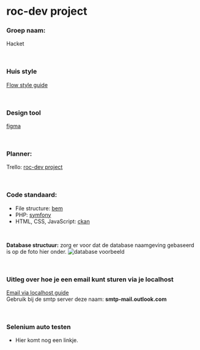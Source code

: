 # roc-dev project

### Groep naam:
Hacket

<br>

### Huis style
[Flow style guide](https://rocvf.flowstyleguide.nl/)

<br>

### Design tool
[figma](https://www.figma.com/files/project/39803788/Team-project?fuid=1027477325359059824)

<br>

### Planner:
Trello: [roc-dev project](https://trello.com/invite/b/jr9MKQZu/c60c5fdcd709f2eb7b0fdfcf2e414e0e/roc-dev-project)

<br>

### Code standaard:
- File structure:          [bem](https://en.bem.info/methodology/filestructure/)
- PHP:                     [symfony](https://symfony.com/doc/current/contributing/code/standards.html)
- HTML, CSS, JavaScript:   [ckan](https://docs.ckan.org/en/ckan-2.7.3/contributing/css.html) 

<br>

**Database structuur:** zorg er voor dat de database naamgeving gebaseerd is op de foto hier onder.
![database voorbeeld](https://user-images.githubusercontent.com/61353780/135430073-4db18a85-21e2-4b62-9123-4b39eb2bd5e9.png)

<br>

### Uitleg over hoe je een email kunt sturen via je localhost
[Email via localhost guide](https://applerinquest.com/how-to-send-an-email-using-smtp-in-localhost-with-wamp/) <br>
Gebruik bij de smtp server deze naam: **smtp-mail.outlook.com**

<br>

### Selenium auto testen
- Hier komt nog een linkje.
